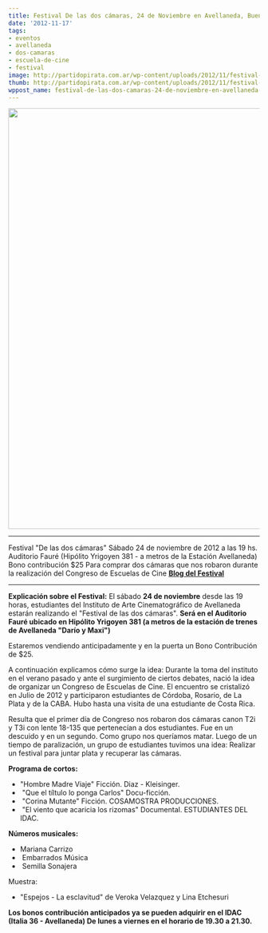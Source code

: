 ```yaml
---
title: Festival De las dos cámaras, 24 de Noviembre en Avellaneda, Buenos Aires
date: '2012-11-17'
tags:
- eventos
- avellaneda
- dos-camaras
- escuela-de-cine
- festival
image: http://partidopirata.com.ar/wp-content/uploads/2012/11/festival-de-las-dos-camaras.jpg
thumb: http://partidopirata.com.ar/wp-content/uploads/2012/11/festival-de-las-dos-camaras-150x150.jpg
wppost_name: festival-de-las-dos-camaras-24-de-noviembre-en-avellaneda-buenos-aires
---
```


<a href="http://partidopirata.com.ar/wp-content/uploads/2012/11/festival-de-las-dos-camaras.jpg"><img class="aligncenter size-large wp-image-7447" title="festival de las dos camaras" src="http://partidopirata.com.ar/wp-content/uploads/2012/11/festival-de-las-dos-camaras-754x1024.jpg" alt="" width="620" height="842" /></a>

<hr />

Festival "De las dos cámaras"
Sábado 24 de noviembre de 2012 a las 19 hs.
Auditorio Fauré (Hipólito Yrigoyen 381 - a metros de la Estación Avellaneda)
Bono contribución $25
Para comprar dos cámaras que nos robaron durante la realización del Congreso de Escuelas de Cine
<strong><a href="http://realizacionidac.blogspot.com.ar/2012/10/festival-de-las-dos-camaras.html" target="_blank">Blog del Festival</a></strong>

<hr />

<strong>Explicación sobre el Festival:</strong>
El sábado <strong>24 de noviembre</strong> desde las 19 horas, estudiantes del Instituto de Arte Cinematográfico de Avellaneda estarán realizando el "Festival de las dos cámaras". <strong>Será en el Auditorio Fauré ubicado en Hipólito Yrigoyen 381 (a metros de la estación de trenes</strong>
<strong> de Avellaneda "Darío y Maxi")</strong>

Estaremos vendiendo anticipadamente y en la puerta un Bono Contribución de $25.

A continuación explicamos cómo surge la idea: Durante la toma del instituto en el verano pasado y ante el surgimiento de ciertos debates, nació la idea de organizar un Congreso de Escuelas de Cine. El encuentro se cristalizó en Julio de 2012 y participaron estudiantes de Córdoba, Rosario, de La Plata y de la CABA. Hubo hasta una visita de una estudiante de Costa Rica.

Resulta que el primer día de Congreso nos robaron dos cámaras canon T2i y T3i con lente 18-135 que pertenecían a dos estudiantes. Fue en un descuido y en un segundo. Como grupo nos queríamos matar. Luego de un tiempo de paralización, un grupo de estudiantes tuvimos una idea: Realizar un festival para juntar plata y recuperar las cámaras.

<strong>Programa de cortos:</strong>
<ul>
	<li>"Hombre Madre Viaje" Ficción. Diaz - Kleisinger.</li>
	<li> "Que el tíltulo lo ponga Carlos" Docu-ficción.</li>
	<li> "Corina Mutante" Ficción. COSAMOSTRA PRODUCCIONES.</li>
	<li> "El viento que acaricia los rizomas" Documental. ESTUDIANTES DEL IDAC.</li>
</ul>
<strong>Números musicales:</strong>
<ul>
	<li>Mariana Carrizo</li>
	<li> Embarrados Música</li>
	<li> Semilla Sonajera</li>
</ul>
Muestra:
<ul>
	<li>"Espejos - La esclavitud" de Veroka Velazquez y Lina Etchesuri</li>
</ul>
<strong>Los bonos contribución anticipados ya se pueden adquirir en el IDAC (Italia 36 - Avellaneda) De lunes a viernes en el horario de 19.30 a 21.30.</strong>
